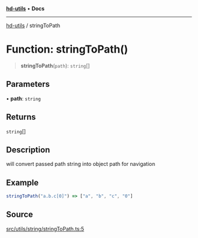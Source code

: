 [**hd-utils**](../README.md) • **Docs**

***

[hd-utils](../globals.md) / stringToPath

# Function: stringToPath()

> **stringToPath**(`path`): `string`[]

## Parameters

• **path**: `string`

## Returns

`string`[]

## Description

will convert passed path string into object path for navigation

## Example

```ts
stringToPath("a.b.c[0]") => ["a", "b", "c", "0"]
```

## Source

[src/utils/string/stringToPath.ts:5](https://github.com/AhmadHddad/h-utils/blob/5c76ff5de068cee019fc632d9da2e395721bb48f/src/utils/string/stringToPath.ts#L5)
